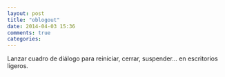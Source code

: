 ```yaml
---
layout: post
title: "oblogout"
date: 2014-04-03 15:36
comments: true
categories: 
---
```

Lanzar cuadro de diálogo para reiniciar, cerrar, suspender... en escritorios ligeros.


